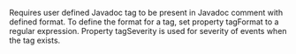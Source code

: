 Requires user defined Javadoc tag to be present in Javadoc comment with
defined format. To define the format for a tag, set property tagFormat
to a regular expression. Property tagSeverity is used for severity of
events when the tag exists.